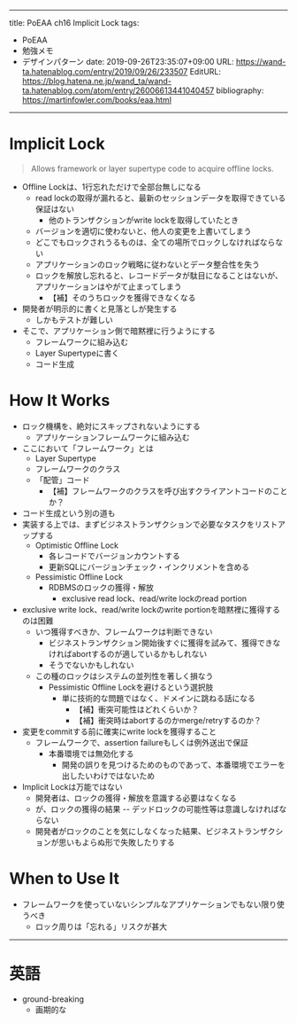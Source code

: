 ---
title: PoEAA ch16 Implicit Lock
tags:
- PoEAA
- 勉強メモ
- デザインパターン
date: 2019-09-26T23:35:07+09:00
URL: https://wand-ta.hatenablog.com/entry/2019/09/26/233507
EditURL: https://blog.hatena.ne.jp/wand_ta/wand-ta.hatenablog.com/atom/entry/26006613441040457
bibliography: https://martinfowler.com/books/eaa.html
-------------------------------------

# Implicit Lock

> Allows framework or layer supertype code to acquire offline locks.

- Offline Lockは、1行忘れただけで全部台無しになる
    - read lockの取得が漏れると、最新のセッションデータを取得できている保証はない
        - 他のトランザクションがwrite lockを取得していたとき
    - バージョンを適切に使わないと、他人の変更を上書いてしまう
    - どこでもロックされうるものは、全ての場所でロックしなければならない
    - アプリケーションのロック戦略に従わないとデータ整合性を失う
    - ロックを解放し忘れると、レコードデータが駄目になることはないが、アプリケーションはやがて止まってしまう
        - 【補】そのうちロックを獲得できなくなる
- 開発者が明示的に書くと見落としが発生する
    - しかもテストが難しい
- そこで、アプリケーション側で暗黙裡に行うようにする
    - フレームワークに組み込む
    - Layer Supertypeに書く
    - コード生成

# How It Works

- ロック機構を、絶対にスキップされないようにする
    - アプリケーションフレームワークに組み込む
- ここにおいて「フレームワーク」とは
    - Layer Supertype
    - フレームワークのクラス
    - 「配管」コード
        - 【補】フレームワークのクラスを呼び出すクライアントコードのことか？
- コード生成という別の道も
- 実装する上では、まずビジネストランザクションで必要なタスクをリストアップする
    - Optimistic Offline Lock
        - 各レコードでバージョンカウントする
        - 更新SQLにバージョンチェック・インクリメントを含める
    - Pessimistic Offline Lock
        - RDBMSのロックの獲得・解放
            - exclusive read lock、read/write lockのread portion
- exclusive write lock、read/write lockのwrite portionを暗黙裡に獲得するのは困難
    - いつ獲得すべきか、フレームワークは判断できない
        - ビジネストランザクション開始後すぐに獲得を試みて、獲得できなければabortするのが適しているかもしれない
        - そうでないかもしれない
    - この種のロックはシステムの並列性を著しく損なう
        - Pessimistic Offline Lockを避けるという選択肢
            - 単に技術的な問題ではなく、ドメインに跳ねる話になる
                - 【補】衝突可能性はどれくらいか？
                - 【補】衝突時はabortするのかmerge/retryするのか？
- 変更をcommitする前に確実にwrite lockを獲得すること
    - フレームワークで、assertion failureもしくは例外送出で保証
        - 本番環境では無効化する
            - 開発の誤りを見つけるためのものであって、本番環境でエラーを出したいわけではないため
- Implicit Lockは万能ではない
    - 開発者は、ロックの獲得・解放を意識する必要はなくなる
    - が、ロックの獲得の結果 -- デッドロックの可能性等は意識しなければならない
    - 開発者がロックのことを気にしなくなった結果、ビジネストランザクションが思いもよらぬ形で失敗したりする


# When to Use It

- フレームワークを使っていないシンプルなアプリケーションでもない限り使うべき
    - ロック周りは「忘れる」リスクが甚大


----------------------------------------

# 英語

- ground-breaking
    - 画期的な
